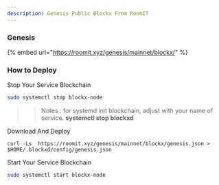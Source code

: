 ```yaml
---
description: Genesis Public Blockx From RoomIT
---
```


### Genesis

{%  embed url="https://roomit.xyz/genesis/mainnet/blockx/" %}


### How to Deploy

Stop Your Service Blockchain
```bash
sudo systemctl stop blockx-node
```
>> Notes : for systemd init blockchain, adjust with your name of service. __systemctl stop blockxd__


Download And Deploy
```
curl -Ls  https://roomit.xyz/genesis/mainnet/blockx/genesis.json > $HOME/.blockxd/config/genesis.json 
```

Start Your Service Blockchain
```bash
sudo systemctl start blockx-node
```